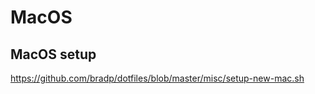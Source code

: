 # MacOS

## MacOS setup

[https://github.com/bradp/dotfiles/blob/master/misc/setup-new-mac.sh  
](https://github.com/bradp/dotfiles/blob/master/misc/setup-new-mac.sh
)

